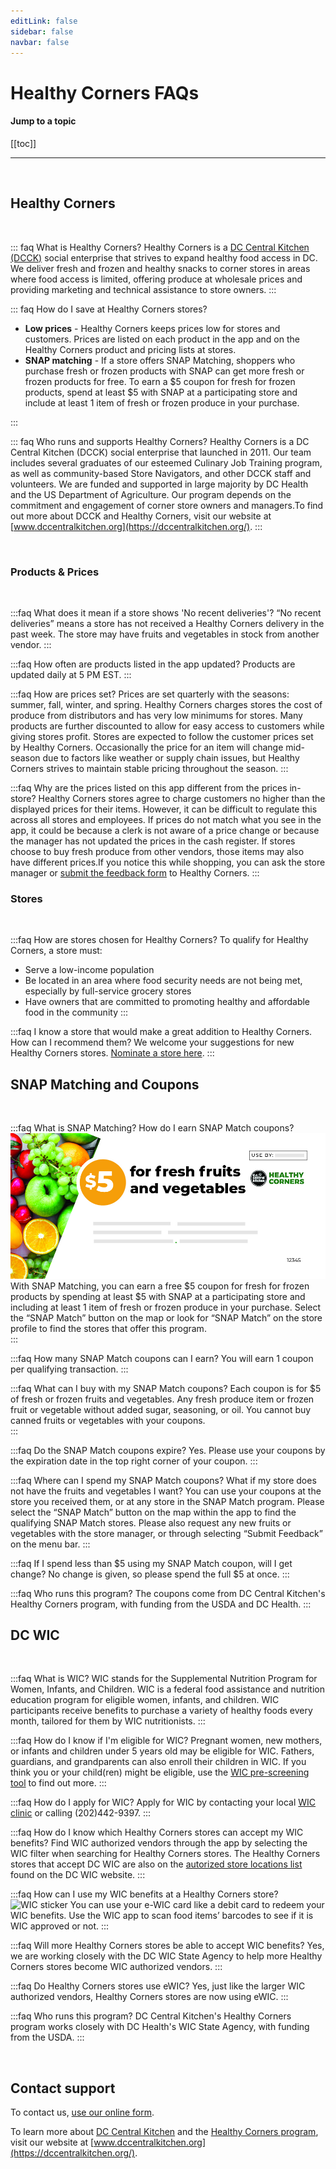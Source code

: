 ```yaml
---
editLink: false
sidebar: false
navbar: false
---
```

# Healthy Corners FAQs

#### Jump to a topic
[[toc]]

---
<br/>

## Healthy Corners
<br/>

::: faq What is Healthy Corners?
Healthy Corners is a [DC Central Kitchen (DCCK)](https://dccentralkitchen.org/) social enterprise that strives to expand healthy food access in DC. We deliver fresh and frozen and healthy snacks to corner stores in areas where food access is limited, offering produce at wholesale prices and providing marketing and technical assistance to store owners. 
:::

::: faq How do I save at Healthy Corners stores?
- **Low prices** -  Healthy Corners keeps prices low for stores and customers. Prices are listed on each product in the app and on the Healthy Corners product and pricing lists at stores. 
- **SNAP matching** - If a store offers SNAP Matching, shoppers who purchase fresh or frozen products with SNAP can get more fresh or frozen products for free. To earn a $5 coupon for fresh for frozen products, spend at least $5 with SNAP at a participating store and include at least 1 item of fresh or frozen produce in your purchase. 

[comment]: <> (- **Healthy Rewards** - At select stores, earn points every time you buy Healthy Corners products including fresh produce, frozen produce, and healthy snacks. When you’ve earned 500 points, get $5 free! Look for “Healthy Rewards” on the store profile to find stores that offer this program. )
:::

::: faq Who runs and supports Healthy Corners?
Healthy Corners is a DC Central Kitchen (DCCK) social enterprise that launched in 2011. Our team includes several graduates of our esteemed Culinary Job Training program, as well as community-based Store Navigators, and other DCCK staff and volunteers. We are funded and supported in large majority by DC Health and the US Department of Agriculture. Our program depends on the commitment and engagement of corner store owners and managers.To find out more about DCCK and Healthy Corners, visit our website at [www.dccentralkitchen.org](https://dccentralkitchen.org/).
:::

<br/>


### Products & Prices
<br/>

:::faq What does it mean if a store shows 'No recent deliveries'?
“No recent deliveries” means a store has not received a Healthy Corners delivery in the past week. The store may have fruits and vegetables in stock from another vendor. 
:::

:::faq How often are products listed in the app updated?
Products are updated daily at 5 PM EST.
:::

:::faq How are prices set?
Prices are set quarterly with the seasons: summer, fall, winter, and spring. Healthy Corners charges stores the cost of produce from distributors and has very low minimums for stores. Many products are further discounted to allow for easy access to customers while giving stores profit. Stores are expected to follow the customer prices set by Healthy Corners. Occasionally the price for an item will change mid-season due to factors like weather or supply chain issues, but Healthy Corners strives to maintain stable pricing throughout the season.
:::

:::faq Why are the prices listed on this app different from the prices in-store?
Healthy Corners stores agree to charge customers no higher than the displayed prices for their items. However, it can be difficult to regulate this across all stores and employees. If prices do not match what you see in the app, it could be because a clerk is not aware of a price change or because the manager has not updated the prices in the cash register. If stores choose to buy fresh produce from other vendors, those items may also have different prices.If you notice this while shopping, you can ask the store manager or [submit the feedback form](https://airtable.com/shr1Rh6ZUaJNQTQqf) to Healthy Corners.
:::

### Stores
<br/>

:::faq How are stores chosen for Healthy Corners?
To qualify for Healthy Corners, a store must: 
- Serve a low-income population
- Be located in an area where food security needs are not being met, especially by full-service grocery stores 
- Have owners that are committed to promoting healthy and affordable food in the community 
:::

:::faq I know a store that would make a great addition to Healthy Corners. How can I recommend them?
We welcome your suggestions for new Healthy Corners stores. [Nominate a store here](https://airtable.com/shrkH32QSrC0gleAY).
:::
<br/>

[comment]: <> (## Healthy Rewards )

[comment]: <> (<br/>)

[comment]: <> (:::faq What is Healthy Rewards? How does it work?)

[comment]: <> (Healthy Rewards is an exciting new rewards program that allows shoppers to earn points with every purchase at participating Healthy Corners stores. Here’s how you save using Healthy Rewards: )

[comment]: <> (1. **Shop.** Simply purchase the Healthy Corners products you need at participating stores.)

[comment]: <> (2. **Earn.** Earn 100 points for every dollar you spend on our products!)

[comment]: <> ( $1 = 100 points)

[comment]: <> (3. **Save.** Unlock a $5 reward for free Healthy Corners products every time you reach 500 points.)

[comment]: <> (   500 points = $5 free)

[comment]: <> (   &#40;$5 spent = $5 saved!&#41;)

[comment]: <> (:::)

[comment]: <> (:::faq Who can use Healthy Rewards? Do I have to receive SNAP/EBT benefits to qualify?)

[comment]: <> (Anyone can use Healthy Rewards! You do not have to use SNAP/EBT benefits to qualify. Just sign up for an account in the Healthy Corners app to start earning points at participating stores. You can also register in person at participating stores, but you will only be able to view your points and rewards by downloading the app.)

[comment]: <> (:::)

[comment]: <> (:::faq How do I join the Healthy Rewards program?)

[comment]: <> (You can create a Healthy Rewards account by clicking “Log In” or “Get Started” in the [Healthy Corners app]&#40;https://tiny.cc/HealthyCornersApp&#41;. You can also register in person at participating stores, but you will only be able to view your points and rewards by downloading the app.)

[comment]: <> (**Registering through the Healthy Corners App**)

[comment]: <> (1. Open the Healthy Corners app, or download from the app store)

[comment]: <> (2. On the opening screen, select **Get Started** and **Sign Up** )

[comment]: <> (3. Enter your name, phone number, and set a password. )

[comment]: <> (4. Enter the code sent to you by text message to verify your phone number.)

[comment]: <> (5. Once your account is set up, you can start earning points and using Healthy Rewards!)
   
[comment]: <> (**Registering in person**)

[comment]: <> (1. At a participating Healthy Corners store, tell the clerk you want to sign up for Healthy Rewards)

[comment]: <> (2. They will ask for your **name** and **phone number** to register your account. You can then start earning points and using Healthy Rewards.)

[comment]: <> (3. If you registered for an account in person and want to use the [Healthy Corners app]&#40;https://tiny.cc/HealthyCornersApp&#41; to see your points and rewards progress:)

[comment]: <> (   1. Open the Healthy Corners app)

[comment]: <> (   2. On the opening screen, select **Get Started** and **Set a password**)

[comment]: <> (   3. Enter the phone number you used to sign up in store )

[comment]: <> (   4. Enter the code sent to you by text message to verify your phone number.)

[comment]: <> (   5. Set a password for your account)

[comment]: <> (   6. Log in using your new account information)
    
[comment]: <> (Once your account is set up, you can access your account from the Healthy Corners app!)

[comment]: <> (:::)

[comment]: <> (:::faq Do I have to pay a membership fee?)

[comment]: <> (No, the Healthy Rewards program is completely free. Just use your registered phone number at checkout in a participating Healthy Corners store to earn points.)

[comment]: <> (:::)

[comment]: <> (:::faq What is the difference between SNAP matching and Healthy Rewards?)

[comment]: <> (SNAP matching and Healthy Rewards are at different stores, so please check the store profile to see which program a store participates in. )

[comment]: <> (| [SNAP matching]&#40;https://dccentralkitchen.org/snapmatch/&#41;                                             | [Healthy Rewards]&#40;#healthy-rewards&#41;                                                                                                  |)

[comment]: <> (| ---------------------------------------------------------------------------------------------------- | ------------------------------------------------------------------------------------------------------------------------------------ |)

[comment]: <> (| You must use SNAP/EBT to qualify                                                                     | Anyone can participate in Healthy Rewards—you don’t have to qualify for SNAP/EBT to earn points                                      |)

[comment]: <> (| Earn $5 by spending $5 with SNAP/EBT and including at least 1 item of fresh produce in your purchase | Earn $5 free by purchasing $5 of Healthy Corners products with any payment method                                                    |)

[comment]: <> (| The clerk will give you a $5 paper coupon                                                            | There are no paper coupons at Healthy Rewards stores Instead, you can track your points and rewards on the Healthy Corners app       |)

[comment]: <> (| You can only redeem your SNAP matching coupon on fresh fruits and vegetables                         | Earn and spend points on all Healthy Corners products listed in the app, including fresh and frozen produce and other healthy snacks |)

[comment]: <> (Learn more about [SNAP matching]&#40;https://dccentralkitchen.org/snapmatch/&#41; or [Healthy Rewards]&#40;#healthy-rewards&#41;.)

[comment]: <> (:::)

[comment]: <> (<br/>)

[comment]: <> (### Healthy Rewards points and rewards)

[comment]: <> (<br/>)

[comment]: <> (:::faq Where can I find the Healthy Rewards program? Can I use Healthy Rewards at any Healthy Corners store?)

[comment]: <> (Healthy Rewards points and rewards may only be earned and redeemed at participating Healthy Corners stores. The updated list of participating stores can be found under **Participating Stores** in the Rewards page in the [Healthy Corners app.]&#40;https://tiny.cc/HealthyCornersApp&#41;)

[comment]: <> (:::)

[comment]: <> (:::faq How do I earn and redeem rewards?)

[comment]: <> (**Earning rewards**)

[comment]: <> (You automatically unlock a reward every time you reach 500 points &#40;by spending $5 on Healthy Corners products&#41;.)

[comment]: <> (Earn points by purchasing Healthy Corners items at participating stores. When you go to check out, let the clerk know that you are in the rewards program and share your phone number. The clerk will apply the points to your account. You will earn 100 points for every $1 spent on Healthy Corners products at participating stores.)

[comment]: <> (Once you reach 500 points, your reward will be added to your account within one hour of your purchase. You can find your available rewards any time by logging in to your account on the [Healthy Corners app]&#40;https://tiny.cc/HealthyCornersApp&#41;, or by asking a store clerk.)


[comment]: <> (**Redeeming rewards**)

[comment]: <> (Rewards can be redeemed in participating stores by providing a store clerk your account phone number. $5 will be deducted from your purchase.)

[comment]: <> (You can only redeem rewards on Healthy Corners products.)

[comment]: <> (:::)

[comment]: <> (:::faq How can I check how many points and rewards I have?)

[comment]: <> (You can check how many points you have through the [Healthy Corners app]&#40;https://tiny.cc/HealthyCornersApp&#41; or by asking a store clerk at a participating store.)

[comment]: <> (Through the Healthy Corners app:)

[comment]: <> (1. Log in to your account using your account phone number and password. If you registered in person and haven’t used the app before, select **Set a password** to access your account.)

[comment]: <> (2. Once you are logged in, tap the green button at the bottom of the Store Map screen)

[comment]: <> (3. In the **My Rewards** tab:)

[comment]: <> (   - you can see how many points you have under **Reward Progress**)

[comment]: <> (   - you can see how many rewards you have under **Available Rewards**)

[comment]: <> (At a participating store:)

[comment]: <> (You can ask a clerk to check how many points and rewards you have with your account phone number.)

[comment]: <> (:::)

[comment]: <> (:::faq What can I redeem a reward for? How do I know a product is eligible for Healthy Rewards?)

[comment]: <> (You can redeem each reward for $5 of any Healthy Corners products at a participating Healthy Corners store. All Healthy Corners products that are listed in the app are eligible for Healthy Rewards. If you click on a product in the app, you will see the number of points earned.)

[comment]: <> (:::)

[comment]: <> (:::faq If I spend less than the reward amount, can I save the rest for later?)

[comment]: <> (A reward must be redeemed in a single purchase, and cannot be divided over multiple visits. No change is given, so try to spend the full reward amount when you are redeeming a reward. If you have multiple rewards, you do not have to redeem all of them at once.)

[comment]: <> (:::)

[comment]: <> (:::faq Can I earn more than one reward before I redeem? Is there a limit to how many rewards I can have at any given time?)

[comment]: <> (Yes, you can earn more than one reward before you redeem. There is no limit to how many rewards you can have or redeem at any given time.)

[comment]: <> (:::)

[comment]: <> (:::faq Will my rewards or points expire?)

[comment]: <> (Rewards and points do not have an expiration date, but we encourage you to use them as you earn them. If for any reason the program is discontinued, an expiration date may be applied and this will be noted in the app.)

[comment]: <> (:::)

[comment]: <> (:::faq My points or rewards are incorrect. What do I do?)

[comment]: <> (Each time you reach 500 points, your points are automatically converted to a reward, and 500 points are deducted from your total points. If it seems like your points disappeared, first check to see if you have a new reward.)

[comment]: <> (If the issue persists, contact us through [our online form]&#40;https://tiny.cc/RewardsFeedback&#41;.)

[comment]: <> (:::)

[comment]: <> (<br/>)

[comment]: <> (### Healthy Rewards account and mobile app)

[comment]: <> (<br/>)

[comment]: <> (:::faq I signed up for Healthy Rewards in a store. How do I set up my account in the app?)

[comment]: <> (1. Download the [Healthy Corners app]&#40;https://tiny.cc/HealthyCornersApp&#41; from the app store)

[comment]: <> (2. On the opening screen, select **Get Started** and **Set a password**)

[comment]: <> (3. Enter the phone number you used to sign up in store)

[comment]: <> (4. Enter the code sent to you by text message to verify your phone number)

[comment]: <> (5. Set a password for your account)

[comment]: <> (6. Log in using your new account information)
   
[comment]: <> (Once your account is set up, you can access your account from the Healthy Corners app.)

[comment]: <> (:::)

[comment]: <> (:::faq How do I manage my location permissions?)

[comment]: <> (To update your location permissions for Healthy Corners app:)

[comment]: <> (1. Access the Healthy Rewards app)

[comment]: <> (2. Select **Settings** in the Menu)

[comment]: <> (3. Select **Location Settings** under Privacy)

[comment]: <> (4. Select **Location** and choose a location setting)

[comment]: <> (:::)

[comment]: <> (</br>)

## SNAP Matching and Coupons
<br/>

:::faq What is SNAP Matching? How do I earn SNAP Match coupons?
![SNAP Matching Coupon](./assets/faq/snap_match_coupon.jpg)
With SNAP Matching, you can earn a free $5 coupon for fresh for frozen products by spending at least $5 with SNAP at a participating store and including at least 1 item of fresh or frozen produce in your purchase. Select the “SNAP Match” button on the map or look for “SNAP Match” on the store profile to find the stores that offer this program.  
:::

:::faq How many SNAP Match coupons can I earn?
You will earn 1 coupon per qualifying transaction.
:::

:::faq What can I buy with my SNAP Match coupons?
Each coupon is for $5 of fresh or frozen fruits and vegetables. Any fresh produce item or frozen fruit or vegetable without added sugar, seasoning, or oil. You cannot buy canned fruits or vegetables with your coupons.  
:::

:::faq Do the SNAP Match coupons expire?
Yes. Please use your coupons by the expiration date in the top right corner of your coupon.
:::

:::faq Where can I spend my SNAP Match coupons? What if my store does not have the fruits and vegetables I want? 
You can use your coupons at the store you received them, or at any store in the SNAP Match program. Please select the “SNAP Match” button on the map within the app to find the qualifying SNAP Match stores. Please also request any new fruits or vegetables with the store manager, or through selecting “Submit Feedback” on the menu bar. 
:::

:::faq If I spend less than $5 using my SNAP Match coupon, will I get change?
No change is given, so please spend the full $5 at once. 
:::

:::faq Who runs this program?
The coupons come from DC Central Kitchen's Healthy Corners program, with funding from the USDA and DC Health.
:::

## DC WIC
<br/>

:::faq What is WIC?
WIC stands for the Supplemental Nutrition Program for Women, Infants, and Children. WIC is a federal food assistance and nutrition education program for eligible women, infants, and children. WIC participants receive benefits to purchase a variety of healthy foods every month, tailored for them by WIC nutritionists. 
:::

:::faq How do I know if I'm eligible for WIC?
Pregnant women, new mothers, or infants and children under 5 years old may be eligible for WIC. Fathers, guardians, and grandparents can also enroll their children in WIC. If you think you or your child(ren) might be eligible, use the [WIC pre-screening tool](https://wic.fns.usda.gov/wps/pages/preScreenTool.xhtml) to find out more. 
:::

:::faq How do I apply for WIC?
Apply for WIC by contacting your local [WIC clinic](https://www.dcwic.org/wic-locations) or calling (202)442-9397.
:::

:::faq How do I know which Healthy Corners stores can accept my WIC benefits?
Find WIC authorized vendors through the app by selecting the WIC filter when searching for Healthy Corners stores. The Healthy Corners stores that accept DC WIC are also on the [autorized store locations list](https://20158fdc-f4db-4436-a8f3-8d0d4c02c740.filesusr.com/ugd/9c5a7a_627f11ff6db0433581896127534a165f.pdf) found on the DC WIC website.
:::

:::faq How can I use my WIC benefits at a Healthy Corners store?
![WIC sticker](https://i.imgur.com/WV2HgiV.jpg)
You can use your e-WIC card like a debit card to redeem your WIC benefits. Use the WIC app to scan food items’ barcodes to see if it is WIC approved or not. 
:::

:::faq Will more Healthy Corners stores be able to accept WIC benefits?
Yes, we are working closely with the DC WIC State Agency to help more Healthy Corners stores become WIC authorized vendors.
:::

:::faq Do Healthy Corners stores use eWIC? 
Yes, just like the larger WIC authorized vendors, Healthy Corners stores are now using eWIC. 
:::

:::faq Who runs this program?
DC Central Kitchen's Healthy Corners program works closely with DC Health's WIC State Agency, with funding from the USDA.
:::

[comment]: <> (:::faq What is the difference between SNAP matching and Healthy Rewards?)

[comment]: <> (SNAP matching and Healthy Rewards are at different stores, so please check the store profile to see which program a store participates in. )

[comment]: <> (| [SNAP matching]&#40;https://dccentralkitchen.org/snapmatch/&#41;                                             | [Healthy Rewards]&#40;#healthy-rewards&#41;                                                                                                  |)

[comment]: <> (| ---------------------------------------------------------------------------------------------------- | ------------------------------------------------------------------------------------------------------------------------------------ |)

[comment]: <> (| You must use SNAP/EBT to qualify                                                                     | Anyone can participate in Healthy Rewards—you don’t have to qualify for SNAP/EBT to earn points                                      |)

[comment]: <> (| Earn $5 by spending $5 with SNAP/EBT and including at least 1 item of fresh produce in your purchase | Earn $5 free by purchasing $5 of Healthy Corners products with any payment method                                                    |)

[comment]: <> (| The clerk will give you a $5 paper coupon                                                            | There are no paper coupons at Healthy Rewards stores Instead, you can track your points and rewards on the Healthy Corners app       |)

[comment]: <> (| You can only redeem your SNAP matching coupon on fresh fruits and vegetables                         | Earn and spend points on all Healthy Corners products listed in the app, including fresh and frozen produce and other healthy snacks |)

[comment]: <> (or [Healthy Rewards]&#40;#healthy-rewards&#41;.)

[comment]: <> (:::)

<br/>

## Contact support

To contact us, [use our online form](https://tiny.cc/RewardsFeedback).

To learn more about [DC Central Kitchen](https://dccentralkitchen.org/) and the [Healthy Corners program](https://dccentralkitchen.org/healthy-corners/), visit our website at [www.dccentralkitchen.org](https://dccentralkitchen.org/).

